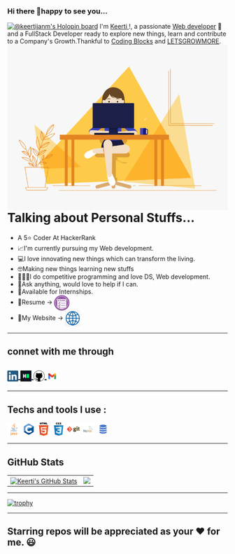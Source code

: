 ### Hi there 👋happy to see you... 
[![@keertijanm's Holopin board](https://holopin.me/keertijanm)](https://holopin.io/@keertijanm)
I'm [Keerti ](https://www.linkedin.com/in/keerti-gupta-907793202/)!, a passionate [Web developer](https://indexhtml.keertigupta.repl.co/) 🚀 and a FullStack Developer ready to explore new things, learn and contribute to a Company's Growth.Thankful to [Coding Blocks](http://codingblocks.com/) and [LETSGROWMORE](https://letsgrowmore.in/opportunities/).
<img align="left" alt="GIF" src="https://github.com/Keertijanm/keertijanm/blob/main/wave.gif" width="505px" /><br>
# Talking about Personal Stuffs... 
- A 5⭐ Coder  At HackerRank
- 📈I'm currently pursuing my  Web development.<br>
- 💻I love innovating new things which can transform the living.<br>
- 🤓Making new things learning new stuffs<br>
- 👨🏻‍💻I do competitive programming and love DS, Web development.<br>
- 🤝Ask anything, would love to help if I can.<br>
- 🏢Available for Internships.<br>
- 📝Resume -> <a href="https://drive.google.com/file/d/1InZvcPQY2on1OHdD3gjQSWSqF9DH8oly/view?usp=sharing/view"><img align="center" alt="Keerti's Resume" width="35px" src="Assets/resume.png" /></a><br>
- 📝My Website -> <a href="indexhtml.keertigupta.repl.co"><img align="center" alt="Keerti's Resume" width="35px" src="website.jpg" /></a><br>
<hr>
<h2> connet  with me through <h2>
<a href="https://www.linkedin.com/in/keerti-gupta-907793202/">
  <img align="center" alt="Keerti's LinkedIN" width="25px" src="Assets/linkedin.png" />
</a>
<a href="https://www.hackerrank.com/keertijanm">
  <img align="center" alt="KEERTI's Hackerrank" width="25px" src="Assets/hackerrank.png" />
</a>
<a href="https://github.com/keertijanm">
  <img align="center" alt="Keerti's Github" width="25px" src="Assets/github.png" />
</a>
<a href="mailto:keertijanm@gmail.com?subject=Hey%20Keerti,%20From%20Github">
  <img align="center" alt="Keerti's Gmail" width="25px" src="Assets/gmail.png" />
</a>
<br>
 <hr>
<h2> Techs and tools I use :</h2>
<code><img height="30" src="https://raw.githubusercontent.com/github/explore/80688e429a7d4ef2fca1e82350fe8e3517d3494d/topics/java/java.png"></code>
<code><img height="30" src="https://raw.githubusercontent.com/github/explore/80688e429a7d4ef2fca1e82350fe8e3517d3494d/topics/c/c.png"></code>
<code><img height="30" src="https://raw.githubusercontent.com/github/explore/80688e429a7d4ef2fca1e82350fe8e3517d3494d/topics/html/html.png"></code>
<code><img height="30" src="https://raw.githubusercontent.com/github/explore/80688e429a7d4ef2fca1e82350fe8e3517d3494d/topics/css/css.png"></code>
<code><img height="30" src="https://raw.githubusercontent.com/github/explore/80688e429a7d4ef2fca1e82350fe8e3517d3494d/topics/git/git.png"></code>
<code><img height="30" src="https://raw.githubusercontent.com/github/explore/80688e429a7d4ef2fca1e82350fe8e3517d3494d/topics/mysql/mysql.png"></code>
<code><img height="30" src="https://raw.githubusercontent.com/github/explore/80688e429a7d4ef2fca1e82350fe8e3517d3494d/topics/sql/sql.png"></code>
<br>
<hr>
<h2>GitHub Stats</h2>
<table>
  <tr>
    <td>
      <a href="https://github.com/Keertijanm/"> 
        <img align="center" src="https://github-readme-stats.vercel.app/api?username=keertijanm&show_icons=true&line_height=27&count_private=true&title_color=ffffff&text_color=c9cacc&icon_color=2bbc8a&bg_color=1d1f21" alt="Keerti's GitHub Stats" width="400" />
      </a>
     </td>
    <td>
      <img align="right" src="https://github-readme-stats.vercel.app/api/top-langs/?username=keertijanm&theme=dark&show_icons=true">
    </td>
  </tr>
 
</table>
<hr>
  
  
[![trophy](https://github-profile-trophy.vercel.app/?username=keertijanm&theme=onedark&column=8)](https://github.com/ryo-ma/github-profile-trophy)
  
<hr>

<h2>Starring repos will be appreciated as your ❤️ for me. 😃 </h2>

